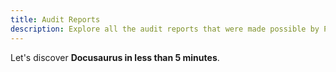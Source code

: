 ```yaml
---
title: Audit Reports
description: Explore all the audit reports that were made possible by PAL
---
```


Let's discover **Docusaurus in less than 5 minutes**.
